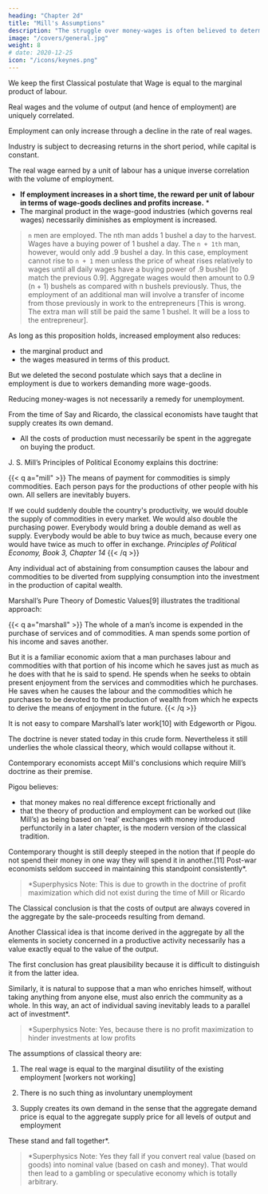 ```yaml
---
heading: "Chapter 2d"
title: "Mill's Assumptions"
description: "The struggle over money-wages is often believed to determine the general level of real wages"
image: "/covers/general.jpg"
weight: 8
# date: 2020-12-25
icon: "/icons/keynes.png"
---
```



We keep <!-- In emphasising our point of departure from the classical system, we must not overlook an important point of agreement. For we shall maintain --> the first Classical postulate that Wage is equal to the marginal product of labour.<!--  as heretofore, subject only to the same qualifications as in the classical theory; and we must pause, for a moment, to consider what this involves. -->

<!-- It means that, with a given organisation, equipment and technique,  -->

Real wages and the volume of output (and hence of employment) are uniquely correlated. 

Employment can only increase through a decline in the rate of real wages. 

<!-- Thus I am not disputing this vital fact which the classical economists have (rightly) asserted as indefeasible.  In a given state of organisation, equipment and technique,--> 

Industry is subject to decreasing returns in the short period, while capital is constant.

The real wage earned by a <!-- worker --> unit of labour has a unique inverse correlation with the volume of employment.
- **If employment increases in a short time, the reward per unit of labour in terms of wage-goods declines and profits increase.** *
- The marginal product in the wage-good industries (which governs real wages) necessarily diminishes as employment is increased. 

> `n` men are employed. The nth man adds 1 bushel a day to the harvest. Wages have a buying power of 1 bushel a day. The `n + 1th` man, however, would only add .9 bushel a day. In this case, employment cannot rise to `n + 1` men unless the price of wheat rises relatively to wages until all daily wages have a buying power of .9 bushel [to match the previous 0.9]. Aggregate wages would then amount to 0.9 (n + 1) bushels as compared with n bushels previously. Thus, the employment of an additional man will involve a transfer of income from those previously in work to the entrepreneurs [This is wrong. The extra man will still be paid the same 1 bushel. It will be a loss to the entrepreneur].

<!-- This is simply the obverse of the familiar proposition that  Industry is subject to decreasing returns in the short period, while capital is constant.-->

As long as this proposition holds, increased employment also reduces:
- the marginal product and
- the wages measured in terms of this product.

But we deleted the second postulate which says that a decline in employment <!-- , although necessarily associated with labour’s receiving a wage equal in value to a larger quantity of wage-goods, --> is <!-- not necessarily --> due to workers demanding more wage-goods.

Reducing money-wages is not necessarily a remedy for unemployment. <!-- The theory of wages in relation to employment is fully explained in Chapter 19 and its Appendix. -->


From the time of Say and Ricardo, the classical economists have taught that supply creates its own demand. 
- All the costs of production must necessarily be spent in the aggregate on buying the product.

J. S. Mill’s Principles of Political Economy explains this doctrine:

{{< q a="mill" >}}
The means of payment for commodities is simply commodities. Each person pays for the productions of other people with his own. All sellers are inevitably buyers. 

If we could suddenly double the country's productivity, we would double the supply of commodities in every market. We would also double the purchasing power. Everybody would bring a double demand as well as supply. Everybody would be able to buy twice as much, because every one would have twice as much to offer in exchange. 
<cite>Principles of Political Economy, Book 3, Chapter 14</cite>
{{< /q >}}


Any individual act of abstaining from consumption causes the labour and commodities to be diverted from supplying consumption into the investment in the production of capital wealth. 

Marshall’s Pure Theory of Domestic Values[9] illustrates the traditional approach:

{{< q a="marshall" >}}
The whole of a man’s income is expended in the purchase of services and of commodities. A man spends some portion of his income and saves another. 

But it is a familiar economic axiom that a man purchases labour and commodities with that portion of his income which he saves just as much as he does with that he is said to spend. He spends when he seeks to obtain present enjoyment from the services and commodities which he purchases. He saves when he causes the labour and the commodities which he purchases to be devoted to the production of wealth from which he expects to derive the means of enjoyment in the future.
{{< /q >}}


It is not easy to compare Marshall’s later work[10] with Edgeworth or Pigou. 

The doctrine is never stated today in this crude form. Nevertheless it still underlies the whole classical theory, which would collapse without it. 

Contemporary economists accept Mill's conclusions which require Mill’s doctrine as their premise. 

Pigou believes:
- that money makes no real difference except frictionally and
- that the theory of production and employment can be worked out (like Mill’s) as being based on ‘real’ exchanges with money introduced perfunctorily in a later chapter, is the modern version of the classical tradition. 

Contemporary thought is still deeply steeped in the notion that if people do not spend their money in one way they will spend it in another.[11] Post-war economists seldom succeed in maintaining this standpoint consistently*.


> *Superphysics Note: This is due to growth in the doctrine of profit maximization which did not exist during the time of Mill or Ricardo 

<!-- Their thought today is too much permeated with the contrary tendency and with facts of experience too obviously inconsistent with their former view.[12] But they have not drawn sufficiently far-reaching consequences; and have not revised their fundamental theory. -->

<!-- In the first instance, these conclusions may have been applied to the kind of economy in which we actually live by false analogy from some kind of non-exchange Robinson Crusoe economy, in which the income which individuals consume or retain as a result of their productive activity is, actually and exclusively, the output in specie of that activity.  -->

<!-- But, apart from this, t -->

The Classical conclusion is that the costs of output are always covered in the aggregate by the sale-proceeds resulting from demand. 

Another Classical idea is that income derived in the aggregate by all the elements in society concerned in a productive activity necessarily has a value exactly equal to the value of the output.

The first conclusion has great plausibility because it is difficult to distinguish it from the latter idea. <!-- , similar-looking proposition which is indubitable, namely that income derived in the aggregate by all the elements in the community concerned in a productive activity necessarily has a value exactly equal to the value of the output. -->

Similarly, it is natural to suppose that a man who enriches himself, without taking anything from anyone else, must also enrich the community as a whole. In this way, an act of individual saving inevitably leads to a parallel act of investment*. 

<!-- For, once more, it is indubitable that the sum of the net increments of the wealth of individuals must be exactly equal to the aggregate net increment of the wealth of the community. -->

> *Superphysics Note: Yes, because there is no profit maximization to hinder investments at low profits


<!-- Those who think in this way are deceived, nevertheless, by an optical illusion, which makes two essentially different activities appear to be the same. They are fallaciously supposing that there is a nexus which unites decisions to abstain from present consumption with decisions to provide for future consumption; whereas the motives which determine the latter are not linked in any simple way with the motives which determine the former.

It is, then, the assumption of equality between the demand price of output as a whole and its supply price which is to be regarded as the classical theory’s ‘axiom of parallels’. Granted this, all the rest follows — the social advantages of private and national thrift, the traditional attitude towards the rate of interest, the classical theory of unemployment, the quantity theory of money, the unqualified advantages of laissez-faire in respect of foreign trade and much else which we shall have to question.
 -->


The assumptions of classical theory are:

1. The real wage is equal to the marginal disutility of the existing employment [workers not working]

2. There is no such thing as involuntary unemployment

3. Supply creates its own demand in the sense that the aggregate demand price is equal to the aggregate supply price for all levels of output and employment

These <!-- three assumptions, however, all amount to the same thing in the sense that they all --> stand and fall together*<!-- , any one of them logically involving the other two -->.


> *Superphysics Note: Yes they fall if you convert real value (based on goods) into nominal value (based on cash and money). That would then lead to a gambling or speculative economy which is totally arbitrary. 



<!-- ### Author’s Footnotes

1. Ricardo expressly repudiated any interest in the amount of the national dividend, as distinct from its distribution. But his successors, were less clear-sighted. They used the classical theory in discussions concerning the causes of wealth. Vide Ricardo’s letter to Malthus of October 9, 1820= “Political Economy you think is an enquiry into the nature and causes of wealth — I think it should be called an enquiry into the laws which determine the division of the produce of industry amongst the classes who concur in its formation. No law can be laid down respecting quantity, but a tolerably correct one can be laid down respecting proportions. Every day I am more satisfied that the former enquiry is vain and delusive, and the latter only the true objects of the science.”

2. Pigou in the Economics of Welfare (4th ed. p. 127) writes (my italics)= “Throughout this discussion, except when the contrary is expressly stated, the fact that some resources are generally unemployed against the will of the owners is ignored. This does not affect the substance of the argument, while it simplifies its exposition.”. Thus, whilst Ricardo expressly disclaimed any attempt to deal with the amount of the national dividend as a whole, Prof. Pigou, in a book which is specifically directed to the problem of the national dividend, maintains that the same theory holds when there is some involuntary unemployment as in the case of full employment.

3. Prof. Pigou’s Theory of Unemployment is examined in more detail in the Appendix to Chapter 19 below.

4. Cf. the quotation from Prof. Pigou above, p. 5, footnote.

5. This point is dealt with in detail in the Appendix to Chapter 19 below.

6. This argument would, indeed, contain, to my thinking, a large element of truth, though the complete results of a change in money-wages are more complex, as we shall show in Chapter 19 below.

7. Cf. Chapter 19, Appendix.


9. p. 34.

10. Mr. J. A. Hobson, after quoting in his Physiology of Industry (p. 102) the above passage from Mill, points out that Marshall commented as follows on this passage as early as his Economics of Industry, p. 154. “But though men have the power to purchase, they may not choose to use it.” “But”, Mr Hobson continues, “he fails to grasp the critical importance of this fact, and appears to limit its action to periods of ‘crisis’.” This has remained fair comment, I think, in the light of Marshall’s later work.

11. Cf. Alfred and Mary Marshall, Economics of Industry, p. 17= “It is not good for trade to have dresses made of material which wears out quickly. For if people did not spend their means on buying new dresses they would spend them on giving employment to labour in some other way.” The reader will notice that I am again quoting from the earlier Marshall. The Marshall of the Principles had become sufficiently doubtful to be very cautious and evasive. But the old ideas were never repudiated or rooted out of the basic assumptions of his thought.

12. It is this distinction of Prof. Robbins that he, almost alone, continues to maintain a consistent scheme of thought, his practical recommendations belonging to the same system as his theory. -->